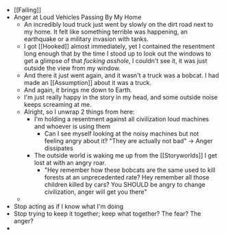 - [[Failing]]
- Anger at Loud Vehicles Passing By My Home
	- An incredibly loud truck just went by slowly on the dirt road next to my home. It felt like something terrible was happening, an earthquake or a military invasion with tanks.
	- I got [[Hooked]] almost immediately, yet I contained the resentment long enough that by the time I stood up to look out the windows to get a glimpse of that _fucking asshole_, I couldn't see it, it was just outside the view from my window.
	- And there it just went again, and it wasn't a truck was a bobcat. I had made an [[Assumption]] about it was a truck.
	- And again, it brings me down to Earth.
	- I'm just really happy in the story in my head, and some outside noise keeps screaming at me.
	- Alright, so I unwrap 2 things from here:
		- I'm holding a resentment against all civilization loud machines and whoever is using them
			- Can I see myself looking at the noisy machines but not feeling angry about it? "They are actually not bad" -> Anger dissipates
		- The outside world is waking me up from the [[Storyworlds]] I get lost at with an angry roar.
			- "Hey remember how these bobcats are the same used to kill forests at an unprecedented rate? Hey remember all those children killed by cars? You SHOULD be angry to change civilization, anger will get you there"
	-
- Stop acting as if I know what I'm doing
- Stop trying to keep it together; keep what together? The fear? The anger?
-